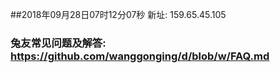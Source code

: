 ##2018年09月28日07时12分07秒 新址: 159.65.45.105
### 兔友常见问题及解答: https://github.com/wanggonging/d/blob/w/FAQ.md
